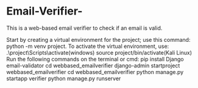 # Email-Verifier-
This is a web-based email verifier to check if an email is valid. 

Start by creating a virtual environment for the project; use this command: python -m venv project.
To activate the virtual environment, use: .\project\Scripts\activate(windows) 
                                          source project/bin/activate(Kali Linux)
Run the following commands on the terminal or cmd: pip install Django email-validator
                                              cd webbased_emailverifier
                                              django-admin startproject webbased_emailverifier
                                              cd webbased_emailverifier
                                              python manage.py startapp verifier
                                              python manage.py runserver
